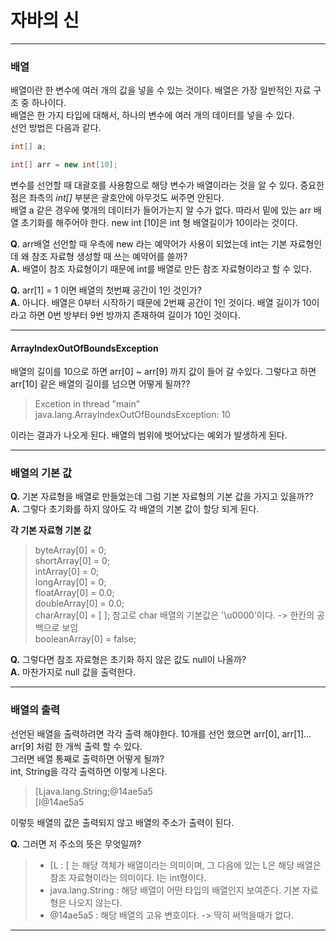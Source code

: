 # 자바의 신

---
### 배열

배열이란 한 변수에 여러 개의 값을 넣을 수 있는 것이다. 배열은 가장 일반적인 자료 구조 중 하나이다.
<br>배열은 한 가지 타입에 대해서, 하나의 변수에 여러 개의 데이터를 넣을 수 있다.
<br>선언 방법은 다음과 같다.

~~~java
int[] a;

int[] arr = new int[10];
~~~

변수를 선언할 때 대괄호를 사용함으로 해당 변수가 배열이라는 것을 알 수 있다. 중요한 점은 좌측의 _int[]_ 부분은 괄호안에 아무것도 써주면 안된다.
<br> 배열 a 같은 경우에 몇개의 데이터가 들어가는지 알 수가 없다. 따라서 밑에 있는 arr 배열 초기화를 해주어야 한다.
new int [10]은 int 형 배열길이가 10이라는 것이다.

**Q.** arr배열 선언할 때 우측에 new 라는 예약어가 사용이 되었는데 int는 기본 자료형인데 왜 참조 자료형 생성할 때 쓰는 예약어를 쓸까? <br>
**A.** 배열이 참조 자료형이기 때문에 int를 배열로 만든 참조 자료형이라고 할 수 있다.

**Q.** arr[1] = 1 이면 배열의 첫번째 공간이 1인 것인가? <br>
**A.** 아니다. 배열은 0부터 시작하기 때문에 2번째 공간이 1인 것이다. 배열 길이가 10이라고 하면 0번 방부터 9번 방까지 존재하여 길이가 10인 것이다.

---
#### ArrayIndexOutOfBoundsException

배열의 길이를 10으로 하면 arr[0] ~ arr[9] 까지 값이 들어 갈 수있다.
그렇다고 하면 arr[10] 같은 배열의 길이를 넘으면 어떻게 될까??

>Excetion in thread "main" java.lang.ArrayIndexOutOfBoundsException: 10

이라는 결과가 나오게 된다. 배열의 범위에 벗어났다는 예외가 발생하게 된다.

---
### 배열의 기본 값

**Q.** 기본 자료형을 배열로 만들었는데 그럼 기본 자료형의 기본 값을 가지고 있을까?? <br>
**A.** 그렇다 초기화를 하지 않아도 각 배열의 기본 값이 할당 되게 된다.

**<div id = "ArrayBasicValue"> 각 기본 자료형 기본 값 </div>**

> byteArray[0] = 0; <br>
> shortArray[0] = 0; <br>
> intArray[0] = 0; <br>
> longArray[0] = 0; <br>
> floatArray[0] = 0.0; <br>
> doubleArray[0] = 0.0; <br>
> charArray[0] = [ ]; 참고로 char 배열의 기본값은 '\u0000'이다. -> 한칸의 공백으로 보임 <br> 
> booleanArray[0] = false; <br>

**Q.** 그렇다면 참조 자료형은 초기화 하지 않은 값도 null이 나올까?<br>
**A.** 마찬가지로 null 값을 출력한다.

---
### 배열의 출력

선언된 배열을 출력하려면 각각 출력 해야한다. 10개를 선언 했으면 arr[0], arr[1]... arr[9] 처럼 한 개씩 출력 할 수 있다.<br>
그러면 배열 통째로 출력하면 어떻게 될까?<br>
int, String을 각각 출력하면 이렇게 나온다.

> [Ljava.lang.String;@14ae5a5 <br>
> [I@14ae5a5

이렇듯 배열의 값은 출력되지 않고 배열의 주소가 출력이 된다.

**Q.** 그러면 저 주소의 뜻은 무엇일까? <br>

> - [L : [ 는 해당 객체가 배열이라는 의미이며, 그 다음에 있는 L은 해당 배열은 참조 자료형이라는 의미이다. I는 int형이다.
> - java.lang.String : 해당 배열이 어떤 타입의 배열인지 보여준다. 기본 자료형은 나오지 않는다.
> - @14ae5a5 : 해당 배열의 고유 변호이다. -> 딱히 써먹을때가 없다.

---

